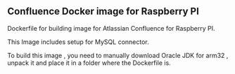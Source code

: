 ## Confluence Docker image for Raspberry PI


Dockerfile for building image for Atlassian Confluence for Raspberry PI.

This Image includes setup for MySQL connector.

To build this image , you need to manually download Oracle JDK for arm32 , unpack it and place it in a folder where the Dockerfile is.


